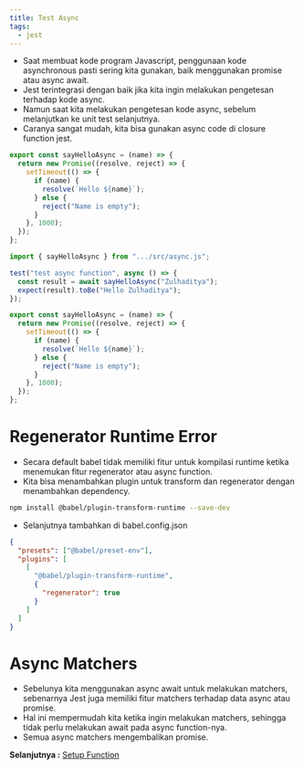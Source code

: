 ```yaml
---
title: Test Async
tags:
  - jest
---
```


- Saat membuat kode program Javascript, penggunaan kode asynchronous pasti sering kita gunakan, baik menggunakan promise atau async await.
- Jest terintegrasi dengan baik jika kita ingin melakukan pengetesan terhadap kode async.
- Namun saat kita melakukan pengetesan kode async, sebelum melanjutkan ke unit test selanjutnya.
- Caranya sangat mudah, kita bisa gunakan async code di closure function jest.

```js
export const sayHelloAsync = (name) => {
  return new Promise((resolve, reject) => {
    setTimeout(() => {
      if (name) {
        resolve(`Hello ${name}`);
      } else {
        reject("Name is empty");
      }
    }, 1000);
  });
};
```

```js
import { sayHelloAsync } from ".../src/async.js";

test("test async function", async () => {
  const result = await sayHelloAsync("Zulhaditya");
  expect(result).toBe("Hello Zulhaditya");
});

export const sayHelloAsync = (name) => {
  return new Promise((resolve, reject) => {
    setTimeout(() => {
      if (name) {
        resolve(`Hello ${name}`);
      } else {
        reject("Name is empty");
      }
    }, 1000);
  });
};
```

# Regenerator Runtime Error

- Secara default babel tidak memiliki fitur untuk kompilasi runtime ketika menemukan fitur regenerator atau async function.
- Kita bisa menambahkan plugin untuk transform dan regenerator dengan menambahkan dependency.

```bash
npm install @babel/plugin-transform-runtime --save-dev
```

- Selanjutnya tambahkan di babel.config.json

```json
{
  "presets": ["@babel/preset-env"],
  "plugins": [
    [
      "@babel/plugin-transform-runtime",
      {
        "regenerator": true
      }
    ]
  ]
}
```

# Async Matchers

- Sebelunya kita menggunakan async await untuk melakukan matchers, sebenarnya Jest juga memiliki fitur matchers terhadap data async atau promise.
- Hal ini mempermudah kita ketika ingin melakukan matchers, sehingga tidak perlu melakukan await pada async function-nya.
- Semua async matchers mengembalikan promise.

**Selanjutnya :** [Setup Function](setupfunction.md)